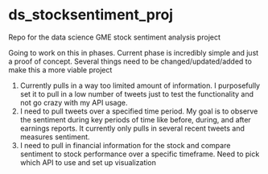 # ds_stocksentiment_proj
Repo for the data science GME stock sentiment analysis project

Going to work on this in phases. Current phase is incredibly simple and just a proof of concept. Several things need to be changed/updated/added to make this a more viable project

1. Currently pulls in a way too limited amount of information. I purposefully set it to pull in  a low number of tweets just to test the functionality and not go crazy with my API usage.
2. I need to pull tweets over a specified time period. My goal is to observe the sentiment during key periods of time like before, during, and after earnings reports. It currently only pulls in several recent tweets and measures sentiment.
3. I need to pull in financial information for the stock and compare sentiment to stock performance over a specific timeframe. Need to pick which API to use and set up visualization
